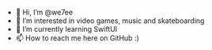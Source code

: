 - 👋 Hi, I’m @we7ee
- 👀 I’m interested in video games, music and skateboarding
- 🌱 I’m currently learning SwiftUI
- 📫 How to reach me here on GitHub :)

<!---
we7ee/we7ee is a ✨ special ✨ repository because its `README.md` (this file) appears on your GitHub profile.
You can click the Preview link to take a look at your changes.
--->
